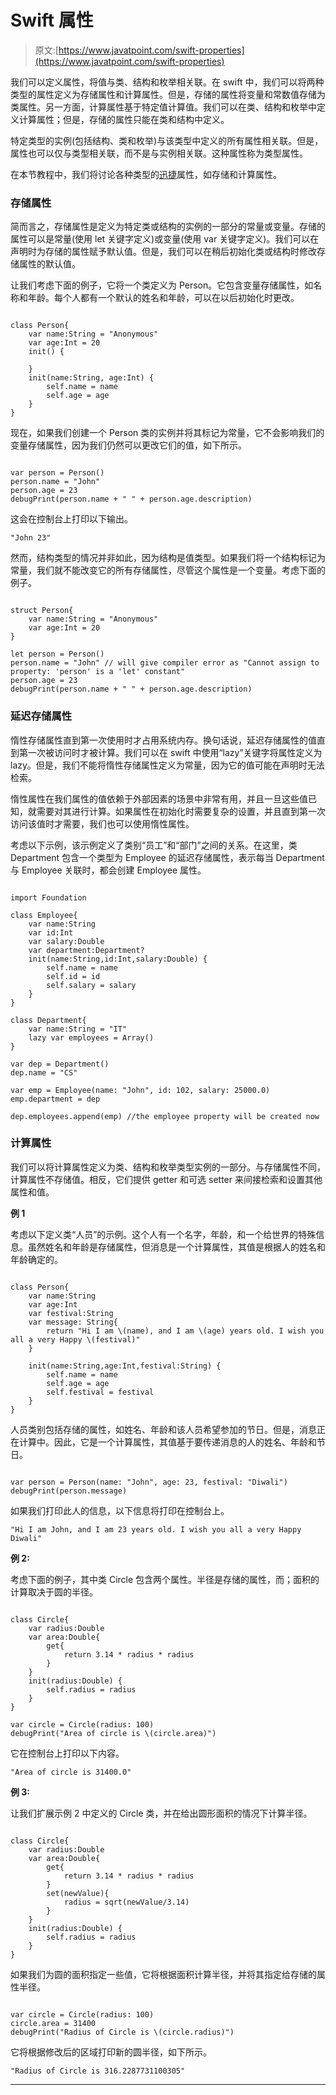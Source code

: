 # Swift 属性

> 原文:[https://www.javatpoint.com/swift-properties](https://www.javatpoint.com/swift-properties)

我们可以定义属性，将值与类、结构和枚举相关联。在 swift 中，我们可以将两种类型的属性定义为存储属性和计算属性。但是，存储的属性将变量和常数值存储为类属性。另一方面，计算属性基于特定值计算值。我们可以在类、结构和枚举中定义计算属性；但是，存储的属性只能在类和结构中定义。

特定类型的实例(包括结构、类和枚举)与该类型中定义的所有属性相关联。但是，属性也可以仅与类型相关联，而不是与实例相关联。这种属性称为类型属性。

在本节教程中，我们将讨论各种类型的[迅捷](https://www.javatpoint.com/swift-tutorial)属性，如存储和计算属性。

### 存储属性

简而言之，存储属性是定义为特定类或结构的实例的一部分的常量或变量。存储的属性可以是常量(使用 let 关键字定义)或变量(使用 var 关键字定义)。我们可以在声明时为存储的属性赋予默认值。但是，我们可以在稍后初始化类或结构时修改存储属性的默认值。

让我们考虑下面的例子，它将一个类定义为 Person。它包含变量存储属性，如名称和年龄。每个人都有一个默认的姓名和年龄，可以在以后初始化时更改。

```

class Person{
    var name:String = "Anonymous"
    var age:Int = 20
    init() {

    }
    init(name:String, age:Int) {
        self.name = name
        self.age = age
    }
}

```

现在，如果我们创建一个 Person 类的实例并将其标记为常量，它不会影响我们的变量存储属性，因为我们仍然可以更改它们的值，如下所示。

```

var person = Person()
person.name = "John"
person.age = 23
debugPrint(person.name + " " + person.age.description)

```

这会在控制台上打印以下输出。

```
"John 23"

```

然而，结构类型的情况并非如此，因为结构是值类型。如果我们将一个结构标记为常量，我们就不能改变它的所有存储属性，尽管这个属性是一个变量。考虑下面的例子。

```

struct Person{
    var name:String = "Anonymous"
    var age:Int = 20
}

let person = Person()
person.name = "John" // will give compiler error as "Cannot assign to property: 'person' is a 'let' constant"
person.age = 23
debugPrint(person.name + " " + person.age.description)

```

### 延迟存储属性

惰性存储属性直到第一次使用时才占用系统内存。换句话说，延迟存储属性的值直到第一次被访问时才被计算。我们可以在 swift 中使用“lazy”关键字将属性定义为 lazy。但是，我们不能将惰性存储属性定义为常量，因为它的值可能在声明时无法检索。

惰性属性在我们属性的值依赖于外部因素的场景中非常有用，并且一旦这些值已知，就需要对其进行计算。如果属性在初始化时需要复杂的设置，并且直到第一次访问该值时才需要，我们也可以使用惰性属性。

考虑以下示例，该示例定义了类别“员工”和“部门”之间的关系。在这里，类 Department 包含一个类型为 Employee 的延迟存储属性，表示每当 Department 与 Employee 关联时，都会创建 Employee 属性。

```

import Foundation

class Employee{
    var name:String
    var id:Int
    var salary:Double
    var department:Department?
    init(name:String,id:Int,salary:Double) {
        self.name = name
        self.id = id
        self.salary = salary
    }
}

class Department{
    var name:String = "IT"
    lazy var employees = Array()
}

var dep = Department()
dep.name = "CS"

var emp = Employee(name: "John", id: 102, salary: 25000.0)
emp.department = dep

dep.employees.append(emp) //the employee property will be created now 
```

### 计算属性

我们可以将计算属性定义为类、结构和枚举类型实例的一部分。与存储属性不同，计算属性不存储值。相反，它们提供 getter 和可选 setter 来间接检索和设置其他属性和值。

**例 1**

考虑以下定义类“人员”的示例。这个人有一个名字，年龄，和一个给世界的特殊信息。虽然姓名和年龄是存储属性，但消息是一个计算属性，其值是根据人的姓名和年龄确定的。

```

class Person{
    var name:String
    var age:Int
    var festival:String
    var message: String{
        return "Hi I am \(name), and I am \(age) years old. I wish you all a very Happy \(festival)"
    }

    init(name:String,age:Int,festival:String) {
        self.name = name
        self.age = age
        self.festival = festival
    }
}

```

人员类别包括存储的属性，如姓名、年龄和该人员希望参加的节日。但是，消息正在计算中。因此，它是一个计算属性，其值基于要传递消息的人的姓名、年龄和节日。

```

var person = Person(name: "John", age: 23, festival: "Diwali")
debugPrint(person.message)

```

如果我们打印此人的信息，以下信息将打印在控制台上。

```
"Hi I am John, and I am 23 years old. I wish you all a very Happy Diwali"

```

**例 2:**

考虑下面的例子，其中类 Circle 包含两个属性。半径是存储的属性，而；面积的计算取决于圆的半径。

```

class Circle{
    var radius:Double
    var area:Double{
        get{
            return 3.14 * radius * radius
        }
    }
    init(radius:Double) {
        self.radius = radius
    }
}

var circle = Circle(radius: 100)
debugPrint("Area of circle is \(circle.area)")

```

它在控制台上打印以下内容。

```
"Area of circle is 31400.0"

```

**例 3:**

让我们扩展示例 2 中定义的 Circle 类，并在给出圆形面积的情况下计算半径。

```

class Circle{
    var radius:Double
    var area:Double{
        get{
            return 3.14 * radius * radius
        }
        set(newValue){
            radius = sqrt(newValue/3.14)
        }
    }
    init(radius:Double) {
        self.radius = radius
    }
}

```

如果我们为圆的面积指定一些值，它将根据面积计算半径，并将其指定给存储的属性半径。

```

var circle = Circle(radius: 100)
circle.area = 31400
debugPrint("Radius of Circle is \(circle.radius)")

```

它将根据修改后的区域打印新的圆半径，如下所示。

```
"Radius of Circle is 316.2287731100305"

```

* * *